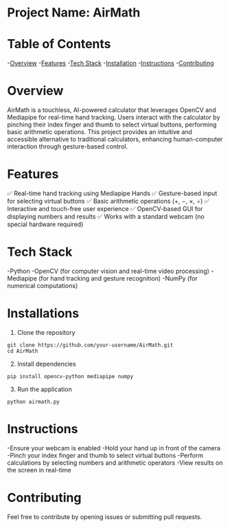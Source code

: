 # Project Name: AirMath

# Table of Contents
-[Overview](#overview)
-[Features](#feature)
-[Tech Stack](#TechStack)
-[Installation](#installation)
-[Instructions](#instructions)
-[Contributing](#contributing)

# Overview
AirMath is a touchless, AI-powered calculator that leverages OpenCV and Mediapipe for real-time hand tracking. Users interact with the calculator by pinching their index finger and thumb to select virtual buttons, performing basic arithmetic operations. This project provides an intuitive and accessible alternative to traditional calculators, enhancing human-computer interaction through gesture-based control.

# Features
✅ Real-time hand tracking using Mediapipe Hands
✅ Gesture-based input for selecting virtual buttons
✅ Basic arithmetic operations (+, −, ×, ÷)
✅ Interactive and touch-free user experience
✅ OpenCV-based GUI for displaying numbers and results
✅ Works with a standard webcam (no special hardware required)

# Tech Stack
-Python
-OpenCV (for computer vision and real-time video processing)
-Mediapipe (for hand tracking and gesture recognition)
-NumPy (for numerical computations)

# Installations
1. Clone the repository
```
git clone https://github.com/your-username/AirMath.git
cd AirMath
```
2. Install dependencies
```
pip install opencv-python mediapipe numpy
```
3. Run the application
```
python airmath.py
```
# Instructions
-Ensure your webcam is enabled
-Hold your hand up in front of the camera
-Pinch your index finger and thumb to select virtual buttons
-Perform calculations by selecting numbers and arithmetic operators
-View results on the screen in real-time

# Contributing
Feel free to contribute by opening issues or submitting pull requests.
